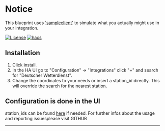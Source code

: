 # Notice

This blueprint uses ['sampleclient'](https://github.com/ludeeus/sampleclient) to simulate what you actually might use in your integration.

<!-- [![GitHub Release][releases-shield]][releases] -->
[![License][license-shield]](LICENSE)
[![hacs][hacsbadge]](hacs)
<!-- [![Community Forum][forum-shield]][forum] -->

## Installation

1. Click install.
1. In the HA UI go to "Configuration" -> "Integrations" click "+" and search for "Deutscher Wetterdienst".
1. Change the coordinates to your needs or insert a station_id directly. This will override the search for the nearest station.

## Configuration is done in the UI

station_ids can be found [here](https://github.com/FL550/simple_dwd_weatherforecast/blob/master/simple_dwd_weatherforecast/stations.py) if needed. For further infos about the usage and reporting issuesplease visit GITHUB
<!-- TODO Github URL -->
<!---->

***

[hacs]: https://github.com/custom-components/hacs
[hacsbadge]: https://img.shields.io/badge/HACS-Custom-orange.svg?style=for-the-badge
<!-- [forum-shield]: https://img.shields.io/badge/community-forum-brightgreen.svg?style=for-the-badge -->
<!-- [forum]: https://community.home-assistant.io/ -->
[license-shield]: https://img.shields.io/github/license/custom-components/blueprint.svg?style=for-the-badge
[releases-shield]: https://img.shields.io/github/release/custom-components/blueprint.svg?style=for-the-badge
<!-- [releases]: https://github.com/custom-components/blueprint/releases -->
